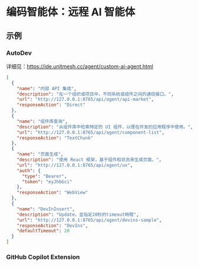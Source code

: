# 编码智能体：远程 AI 智能体

## 示例

### AutoDev

详细见：https://ide.unitmesh.cc/agent/custom-ai-agent.html

```json
[
  {
    "name": "内部 API 集成",
    "description": "在一个组织或项目中，不同系统或组件之间的通信接口。",
    "url": "http://127.0.0.1:8765/api/agent/api-market",
    "responseAction": "Direct"
  },
  {
    "name": "组件库查询",
    "description": "从组件库中检索特定的 UI 组件，以便在开发的应用程序中使用。",
    "url": "http://127.0.0.1:8765/api/agent/component-list",
    "responseAction": "TextChunk"
  },
  {
    "name": "页面生成",
    "description": "使用 React 框架，基于组件和状态来生成页面。",
    "url": "http://127.0.0.1:8765/api/agent/ux",
    "auth": {
      "type": "Bearer",
      "token": "eyJhbGci"
    },
    "responseAction": "WebView"
  },
  {
    "name": "DevInInsert",
    "description": "Update，並指定20秒的timeout時間",
    "url": "http://127.0.0.1:8765/api/agent/devins-sample",
    "responseAction": "DevIns",
    "defaultTimeout": 20
  }
]
```

### GitHub Copilot Extension

